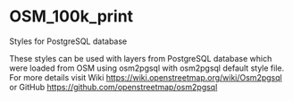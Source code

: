 # OSM_100k_print
Styles for PostgreSQL database

These styles can be used with layers from PostgreSQL database which were loaded from OSM using osm2pgsql with osm2pgsql default style file. For more details visit
Wiki https://wiki.openstreetmap.org/wiki/Osm2pgsql
or
GitHub https://github.com/openstreetmap/osm2pgsql
